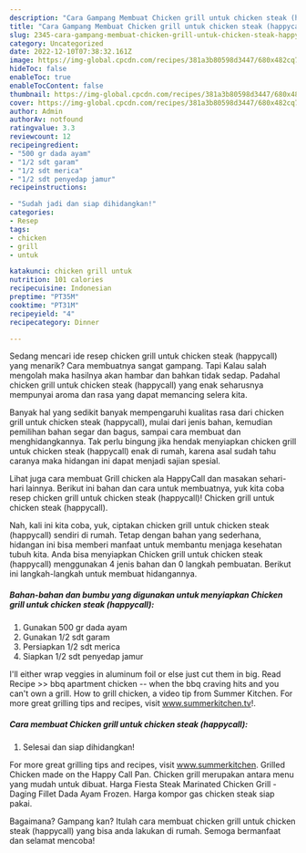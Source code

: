 ```yaml
---
description: "Cara Gampang Membuat Chicken grill untuk chicken steak (happycall) yang Bisa Manjain Lidah, Buat Buka Puasa Sempurna"
title: "Cara Gampang Membuat Chicken grill untuk chicken steak (happycall) yang Bisa Manjain Lidah, Buat Buka Puasa Sempurna"
slug: 2345-cara-gampang-membuat-chicken-grill-untuk-chicken-steak-happycall-yang-bisa-manjain-lidah-buat-buka-puasa-sempurna
category: Uncategorized
date: 2022-12-10T07:38:32.161Z
image: https://img-global.cpcdn.com/recipes/381a3b80598d3447/680x482cq70/chicken-grill-untuk-chicken-steak-happycall-foto-resep-utama.jpg
hideToc: false
enableToc: true
enableTocContent: false
thumbnail: https://img-global.cpcdn.com/recipes/381a3b80598d3447/680x482cq70/chicken-grill-untuk-chicken-steak-happycall-foto-resep-utama.jpg
cover: https://img-global.cpcdn.com/recipes/381a3b80598d3447/680x482cq70/chicken-grill-untuk-chicken-steak-happycall-foto-resep-utama.jpg
author: Admin
authorAv: notfound
ratingvalue: 3.3
reviewcount: 12
recipeingredient:
- "500 gr dada ayam"
- "1/2 sdt garam"
- "1/2 sdt merica"
- "1/2 sdt penyedap jamur"
recipeinstructions:

- "Sudah jadi dan siap dihidangkan!"
categories:
- Resep
tags:
- chicken
- grill
- untuk

katakunci: chicken grill untuk 
nutrition: 101 calories
recipecuisine: Indonesian
preptime: "PT35M"
cooktime: "PT31M"
recipeyield: "4"
recipecategory: Dinner

---
```



Sedang mencari ide resep chicken grill untuk chicken steak (happycall) yang menarik? Cara membuatnya sangat gampang. Tapi Kalau salah mengolah maka hasilnya akan hambar dan bahkan tidak sedap. Padahal chicken grill untuk chicken steak (happycall) yang enak seharusnya mempunyai aroma dan rasa yang dapat memancing selera kita.


Banyak hal yang sedikit banyak mempengaruhi kualitas rasa dari chicken grill untuk chicken steak (happycall), mulai dari jenis bahan, kemudian pemilihan bahan segar dan bagus, sampai cara membuat dan menghidangkannya. Tak perlu bingung jika hendak menyiapkan chicken grill untuk chicken steak (happycall) enak di rumah, karena asal sudah tahu caranya maka hidangan ini dapat menjadi sajian spesial.

Lihat juga cara membuat Grill chicken ala HappyCall dan masakan sehari-hari lainnya. Berikut ini bahan dan cara untuk membuatnya, yuk kita coba resep chicken grill untuk chicken steak (happycall)! Chicken grill untuk chicken steak (happycall).


Nah, kali ini kita coba, yuk, ciptakan chicken grill untuk chicken steak (happycall) sendiri di rumah. Tetap dengan bahan yang sederhana, hidangan ini bisa memberi manfaat untuk membantu menjaga kesehatan tubuh kita. Anda bisa menyiapkan Chicken grill untuk chicken steak (happycall) menggunakan 4 jenis bahan dan 0 langkah pembuatan. Berikut ini langkah-langkah untuk membuat hidangannya.

<!--inarticleads1-->

##### Bahan-bahan dan bumbu yang digunakan untuk menyiapkan Chicken grill untuk chicken steak (happycall):

1. Gunakan 500 gr dada ayam
1. Gunakan 1/2 sdt garam
1. Persiapkan 1/2 sdt merica
1. Siapkan 1/2 sdt penyedap jamur


I&#39;ll either wrap veggies in aluminum foil or else just cut them in big. Read Recipe &gt;&gt; bbq apartment chicken -- when the bbq craving hits and you can&#39;t own a grill. How to grill chicken, a video tip from Summer Kitchen. For more great grilling tips and recipes, visit www.summerkitchen.tv!. 

<!--inarticleads2-->

##### Cara membuat Chicken grill untuk chicken steak (happycall):


1. Selesai dan siap dihidangkan!

For more great grilling tips and recipes, visit www.summerkitchen. Grilled Chicken made on the Happy Call Pan. Chicken grill merupakan antara menu yang mudah untuk dibuat. Harga Fiesta Steak Marinated Chicken Grill - Daging Fillet Dada Ayam Frozen. Harga kompor gas chicken steak siap pakai. 

Bagaimana? Gampang kan? Itulah cara membuat chicken grill untuk chicken steak (happycall) yang bisa anda lakukan di rumah. Semoga bermanfaat dan selamat mencoba!
